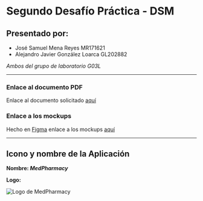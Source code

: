 # Segundo Desafío Práctica - DSM

## Presentado por:
- José Samuel Mena Reyes MR171621
- Alejandro Javier González Loarca GL202882

*Ambos del grupo de laboratorio G03L*

---
### Enlace al documento PDF
Enlace al documento solicitado [aquí](https://docs.google.com/document/d/1HP9cg6yGqJEwH_B5uBN4dziZRYFybmQ3PFCY_YpYRck/edit?usp=sharing)

### Enlace a los mockups
Hecho en [Figma](https://figma.com) enlace a los mockups [aquí](https://www.figma.com/file/uMgapJLX5NDl04gT6oNwHB/DSM-T2?node-id=1%3A8)

---

## Icono y nombre de la Aplicación
**Nombre: *MedPharmacy***

**Logo:**

![Logo de MedPharmacy][logo]

[logo]: https://github.com/JSamuelM/DSM-T2-MR171621-GL202882/docs/logo_secondary.svg "Logo de MedPharmacy"